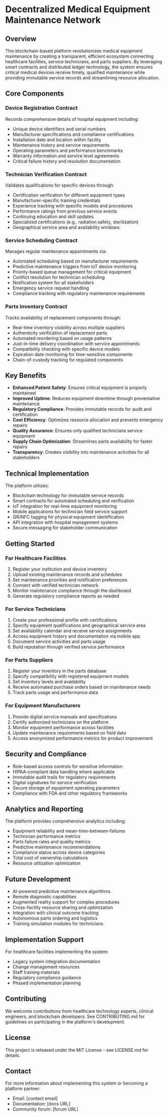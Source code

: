# Decentralized Medical Equipment Maintenance Network

## Overview

This blockchain-based platform revolutionizes medical equipment maintenance by creating a transparent, efficient ecosystem connecting healthcare facilities, service technicians, and parts suppliers. By leveraging smart contracts and distributed ledger technology, the system ensures critical medical devices receive timely, qualified maintenance while providing immutable service records and streamlining resource allocation.

## Core Components

### Device Registration Contract
Records comprehensive details of hospital equipment including:
- Unique device identifiers and serial numbers
- Manufacturer specifications and compliance certifications
- Installation date and location within facility
- Maintenance history and service requirements
- Operating parameters and performance benchmarks
- Warranty information and service level agreements
- Critical failure history and resolution documentation

### Technician Verification Contract
Validates qualifications for specific devices through:
- Certification verification for different equipment types
- Manufacturer-specific training credentials
- Experience tracking with specific models and procedures
- Performance ratings from previous service events
- Continuing education and skill updates
- Specialized certifications (e.g., radiation safety, sterilization)
- Geographical service area and availability windows

### Service Scheduling Contract
Manages regular maintenance appointments via:
- Automated scheduling based on manufacturer requirements
- Predictive maintenance triggers from IoT device monitoring
- Priority-based queue management for critical equipment
- Conflict resolution for technician scheduling
- Notification system for all stakeholders
- Emergency service request handling
- Compliance tracking with regulatory maintenance requirements

### Parts Inventory Contract
Tracks availability of replacement components through:
- Real-time inventory visibility across multiple suppliers
- Authenticity verification of replacement parts
- Automated reordering based on usage patterns
- Just-in-time delivery coordination with service appointments
- Compatibility checking with specific device models
- Expiration date monitoring for time-sensitive components
- Chain-of-custody tracking for regulated components

## Key Benefits

- **Enhanced Patient Safety**: Ensures critical equipment is properly maintained
- **Improved Uptime**: Reduces equipment downtime through preventative maintenance
- **Regulatory Compliance**: Provides immutable records for audit and certification
- **Cost Efficiency**: Optimizes resource allocation and prevents emergency repairs
- **Quality Assurance**: Ensures only qualified technicians service equipment
- **Supply Chain Optimization**: Streamlines parts availability for faster repairs
- **Transparency**: Creates visibility into maintenance activities for all stakeholders

## Technical Implementation

The platform utilizes:
- Blockchain technology for immutable service records
- Smart contracts for automated scheduling and verification
- IoT integration for real-time equipment monitoring
- Mobile applications for technician field service support
- QR/NFC tagging for physical equipment identification
- API integration with hospital management systems
- Secure messaging for stakeholder communication

## Getting Started

### For Healthcare Facilities
1. Register your institution and device inventory
2. Upload existing maintenance records and schedules
3. Set maintenance priorities and notification preferences
4. Connect with verified technician network
5. Monitor maintenance compliance through the dashboard
6. Generate regulatory compliance reports as needed

### For Service Technicians
1. Create your professional profile with certifications
2. Specify equipment qualifications and geographical service area
3. Set availability calendar and receive service assignments
4. Access equipment history and documentation via mobile app
5. Document service activities and parts usage
6. Build reputation through verified service performance

### For Parts Suppliers
1. Register your inventory in the parts database
2. Specify compatibility with registered equipment models
3. Set inventory levels and availability
4. Receive automated purchase orders based on maintenance needs
5. Track parts usage and performance data

### For Equipment Manufacturers
1. Provide digital service manuals and specifications
2. Certify authorized technicians on the platform
3. Monitor equipment performance across facilities
4. Update maintenance requirements based on field data
5. Access anonymized performance metrics for product improvement

## Security and Compliance

- Role-based access controls for sensitive information
- HIPAA-compliant data handling where applicable
- Immutable audit trails for regulatory requirements
- Digital signatures for service verification
- Secure storage of equipment operating parameters
- Compliance with FDA and other regulatory frameworks

## Analytics and Reporting

The platform provides comprehensive analytics including:
- Equipment reliability and mean-time-between-failures
- Technician performance metrics
- Parts failure rates and quality metrics
- Predictive maintenance recommendations
- Compliance status across device categories
- Total cost of ownership calculations
- Resource utilization optimization

## Future Development

- AI-powered predictive maintenance algorithms
- Remote diagnostic capabilities
- Augmented reality support for complex procedures
- Cross-facility resource sharing and optimization
- Integration with clinical outcome tracking
- Autonomous parts ordering and logistics
- Training simulation modules for technicians

## Implementation Support

For healthcare facilities implementing the system:
- Legacy system integration documentation
- Change management resources
- Staff training materials
- Regulatory compliance guidance
- Phased implementation planning

## Contributing

We welcome contributions from healthcare technology experts, clinical engineers, and blockchain developers. See CONTRIBUTING.md for guidelines on participating in the platform's development.

## License

This project is released under the MIT License - see LICENSE.md for details.

## Contact

For more information about implementing this system or becoming a platform partner:
- Email: [contact email]
- Documentation: [docs URL]
- Community forum: [forum URL]
